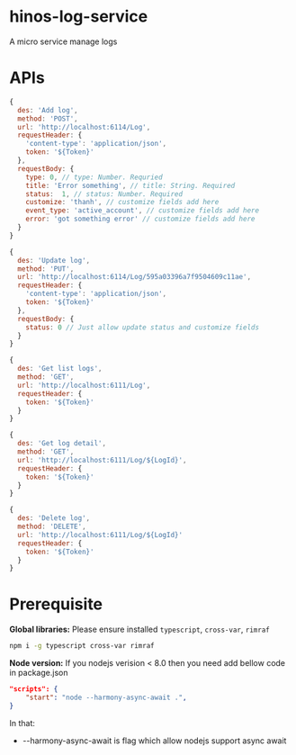 # hinos-log-service
A micro service manage logs

# APIs

```js
{
  des: 'Add log',
  method: 'POST',
  url: 'http://localhost:6114/Log',
  requestHeader: {
    'content-type': 'application/json',
    token: '${Token}'
  },
  requestBody: {
    type: 0, // type: Number. Requried
    title: 'Error something', // title: String. Required
    status:  1, // status: Number. Required
    customize: 'thanh', // customize fields add here
    event_type: 'active_account', // customize fields add here
    error: 'got something error' // customize fields add here
  }
}
```

```js
{
  des: 'Update log',
  method: 'PUT',
  url: 'http://localhost:6114/Log/595a03396a7f9504609c11ae',
  requestHeader: {
    'content-type': 'application/json',
    token: '${Token}'
  },
  requestBody: {
    status: 0 // Just allow update status and customize fields
  }
}
```

```js
{
  des: 'Get list logs',
  method: 'GET',
  url: 'http://localhost:6111/Log',
  requestHeader: {
    token: '${Token}'
  }
}
```

```js
{
  des: 'Get log detail',
  method: 'GET',
  url: 'http://localhost:6111/Log/${LogId}',
  requestHeader: {
    token: '${Token}'
  }
}
```

```js
{
  des: 'Delete log',
  method: 'DELETE',
  url: 'http://localhost:6111/Log/${LogId}'
  requestHeader: {
    token: '${Token}'
  }
}
```

# Prerequisite
__Global libraries:__ Please ensure installed ```typescript```, ```cross-var```, ```rimraf```
```sh
npm i -g typescript cross-var rimraf
```
__Node version:__ If you nodejs verision < 8.0 then you need add bellow code in package.json
```json
"scripts": {
    "start": "node --harmony-async-await .",
}
```
In that: 
* --harmony-async-await is flag which allow nodejs support async await